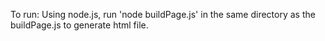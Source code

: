 To run: 
Using node.js, run 'node buildPage.js' in the same directory as the buildPage.js to generate html file. 
